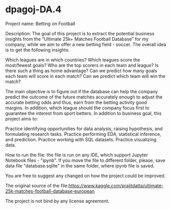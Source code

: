 # dpagoj-DA.4
Project name: Betting on Football

Description: The goal of this project is to extract the potential business insights from the “Ultimate 25k+ Matches Football Database” for my company, while we aim to offer a new betting field - soccer. The overall idea is to get the following insights:

Which leagues are in which countries?
Which leagues score the most/fewest goals?
Who are the top scorers in each team and league?
Is there such a thing as home advantage?
Can we predict how many goals each team will score in each match?
Can we predict which team will win the match?

The main objective is to figure out if the database can help the company predict the outcome of the future matches accurately enough to adjust the accurate betting odds and thus, earn from the betting activity good margins. In addition, which league should the company focus first to guarantee the interest from sport betters.
In addition to business goal, this project aims to:

Practice identifying opportunities for data analysis, raising hypothesis, and formulating research tasks.
Practice performing EDA, statistical inference, and prediction.
Practice working with SQL datasets.
Practice visualizing data.

How to run the file: the file is run on any IDE, which support Jupyter Notebook files - "ipynb". If you move the file to different folder, please, save data file "database.sqlite" in the same folder, where ipynb file is saved. 

You are free to suggest any changed on how the project could be improved.

The original source of the file:https://www.kaggle.com/prajitdatta/ultimate-25k-matches-football-database-european

The project is not bind by any license agreement.
